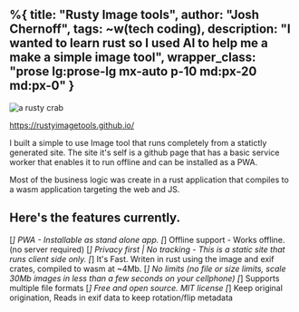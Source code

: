 %{
  title: "Rusty Image tools",
  author: "Josh Chernoff",
  tags: ~w(tech coding),
  description: "I wanted to learn rust so I used AI to help me a make a simple image tool",
  wrapper_class: "prose lg:prose-lg mx-auto p-10 md:px-20 md:px-0"
}
---
![a rusty crab](https://rustyimagetools.github.io/rusty.webp)

https://rustyimagetools.github.io/

I built a simple to use Image tool that runs completely from a statictly generated site. 
The site it's self is a github page that has a basic service worker that enables it to run offline and can be installed as a PWA. 

Most of the business logic was create in a rust application that compiles to a wasm application targeting the web and JS. 

## Here's the features currently. 
[*] PWA - Installable as stand alone app. 
[*] Offline support - Works offline. (no server required)
[*] Privacy first | No tracking - This is a static site that runs client side only.
[*] It's Fast. Writen in rust using the image and exif crates, compiled to wasm at ~4Mb.
[*] No limits (no file or size limits, scale 30Mb images in less than a few seconds on your cellphone)
[*] Supports multiple file formats
[*] Free and open source. MIT license
[*] Keep original origination, Reads in exif data to keep rotation/flip metadata
